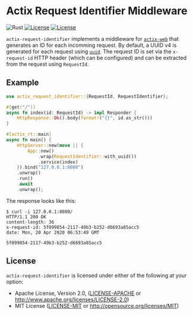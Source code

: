 # Actix Request Identifier Middleware

![Rust](https://github.com/vbrandl/actix-request-identifier/workflows/Rust/badge.svg)
[![License](https://img.shields.io/badge/license-MIT-green.svg)](https://github.com/vbrandl/merging-iterator/blob/master/LICENSE-MIT)
[![License](https://img.shields.io/badge/license-Apache-green.svg)](https://github.com/vbrandl/merging-iterator/blob/master/LICENSE-APACHE)

`actix-request-identifier` implements a middleware for
[`actix-web`](https://github.com/actix/actix-web) that generates an ID for each
incomming request. By default, a UUID v4 is generated for each request using
[`uuid`](https://github.com/uuid-rs/uuid). The request ID is set via the
`x-request-id` HTTP header (which can be configured) and can be extracted from
the request using `RequestId`.

## Example

```rust
use actix_request_identifier::{RequestId, RequestIdentifier};

#[get("/")]
async fn index(id: RequestId) -> impl Responder {
    HttpResponse::Ok().body(format!("{}", id.as_str()))
}

#[actix_rt::main]
async fn main() {
    HttpServer::new(move || {
        App::new()
            .wrap(RequestIdentifier::with_uuid())
            .service(index)
    }).bind("127.0.0.1:8080")
    .unwrap()
    .run()
    .await
    .unwrap();
```

The response looks like this:

```
$ curl -i 127.0.0.1:8080/
HTTP/1.1 200 OK
content-length: 36
x-request-id: 5f099854-2117-49b3-b252-d6693a85acc5
date: Mon, 20 Apr 2020 06:53:49 GMT

5f099854-2117-49b3-b252-d6693a85acc5
```

## License

`actix-request-identifier` is licensed under either of the following at your
option:

 * Apache License, Version 2.0, ([LICENSE-APACHE](LICENSE-APACHE) or http://www.apache.org/licenses/LICENSE-2.0)
 * MIT License ([LICENSE-MIT](LICENSE-MIT) or http://opensource.org/licenses/MIT)
